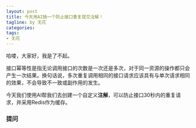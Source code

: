 ```yaml
---
layout: post
title: 今天用AI搞一个防止接口重复提交注解！
tagline: by 无花
categories: 
tags:
- 无花
---
```


哈喽，大家好，我是了不起。

接口幂等性是指无论调用接口的次数是一次还是多次，对于同一资源的操作都只会产生一次结果。换句话说，多次重复调用相同的接口请求应该具有与单次请求相同的效果，不会导致不一致或副作用的发生。

今天我们使用AI帮我们去创建一个自定义**注解**，可以防止接口30秒内的重复请求，并采用Redis作为缓存。

<!--more-->

### 提问





